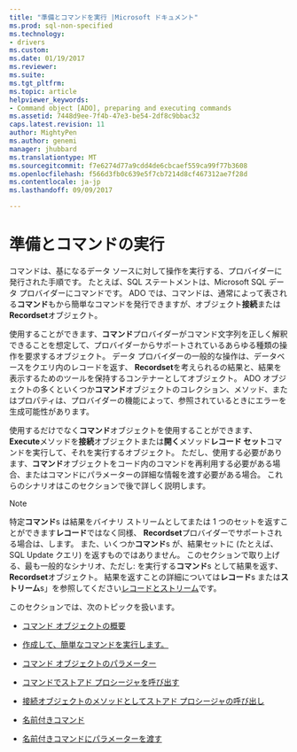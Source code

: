 ```yaml
---
title: "準備とコマンドを実行 |Microsoft ドキュメント"
ms.prod: sql-non-specified
ms.technology:
- drivers
ms.custom: 
ms.date: 01/19/2017
ms.reviewer: 
ms.suite: 
ms.tgt_pltfrm: 
ms.topic: article
helpviewer_keywords:
- Command object [ADO], preparing and executing commands
ms.assetid: 7448d9ee-7f4b-47e3-be54-2df8c9bbac32
caps.latest.revision: 11
author: MightyPen
ms.author: genemi
manager: jhubbard
ms.translationtype: MT
ms.sourcegitcommit: f7e6274d77a9cdd4de6cbcaef559ca99f77b3608
ms.openlocfilehash: f566d3fb0c639e5f7cb7214d8cf467312ae7f28d
ms.contentlocale: ja-jp
ms.lasthandoff: 09/09/2017

---
```

# <a name="preparing-and-executing-commands"></a>準備とコマンドの実行
コマンドは、基になるデータ ソースに対して操作を実行する、プロバイダーに発行された手順です。 たとえば、SQL ステートメントは、Microsoft SQL データ プロバイダーにコマンドです。 ADO では、コマンドは、通常によって表される**コマンド**もから簡単なコマンドを発行できますが、オブジェクト**接続**または**Recordset**オブジェクト。  
  
 使用することができます、**コマンド**プロバイダーがコマンド文字列を正しく解釈できることを想定して、プロバイダーからサポートされているあらゆる種類の操作を要求するオブジェクト。 データ プロバイダーの一般的な操作は、データベースをクエリ内のレコードを返す、 **Recordset**を考えられるの結果と、結果を表示するためのツールを保持するコンテナーとしてオブジェクト。 ADO オブジェクトの多くといくつか**コマンド**オブジェクトのコレクション、メソッド、またはプロパティは、プロバイダーの機能によって、参照されているときにエラーを生成可能性があります。  
  
 使用するだけでなく**コマンド**オブジェクトを使用することができます、 **Execute**メソッドを**接続**オブジェクトまたは**開く**メソッド**レコード セット**コマンドを実行して、それを実行するオブジェクト。 ただし、使用する必要があります、**コマンド**オブジェクトをコード内のコマンドを再利用する必要がある場合、またはコマンドにパラメーターの詳細な情報を渡す必要がある場合。 これらのシナリオはこのセクションで後で詳しく説明します。  
  
> [!NOTE]
>  特定**コマンド**s は結果をバイナリ ストリームとしてまたは 1 つのセットを返すことができます**レコード**ではなく同様、 **Recordset**プロバイダーでサポートされる場合は、します。 また、いくつか**コマンド**s が、結果セットに (たとえば、SQL Update クエリ) を返すものではありません。 このセクションで取り上げる、最も一般的なシナリオ、ただし: を実行する**コマンド**s として結果を返す、 **Recordset**オブジェクト。 結果を返すことの詳細については**レコード**s または**ストリーム**s」を参照してください[レコードとストリーム](../../../ado/guide/data/records-and-streams.md)です。  
  
 このセクションでは、次のトピックを扱います。  
  
-   [コマンド オブジェクトの概要](../../../ado/guide/data/command-object-overview.md)  
  
-   [作成して、簡単なコマンドを実行します。](../../../ado/guide/data/creating-and-executing-a-simple-command.md)  
  
-   [コマンド オブジェクトのパラメーター](../../../ado/guide/data/command-object-parameters.md)  
  
-   [コマンドでストアド プロシージャを呼び出す](../../../ado/guide/data/calling-a-stored-procedure-with-a-command.md)  
  
-   [接続オブジェクトのメソッドとしてストアド プロシージャの呼び出し](../../../ado/guide/data/calling-a-stored-procedure-as-a-method-on-a-connection-object.md)  
  
-   [名前付きコマンド](../../../ado/guide/data/named-commands.md)  
  
-   [名前付きコマンドにパラメーターを渡す](../../../ado/guide/data/passing-parameters-to-a-named-command.md)
